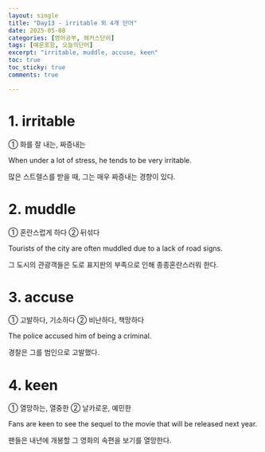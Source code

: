 ```yaml
---
layout: single
title: "Day13 - irritable 외 4개 단어"
date: 2025-05-08
categories: [영어공부, 해커스단어]
tags: [예문포함, 오늘의단어]
excerpt: "irritable, muddle, accuse, keen"
toc: true
toc_sticky: true
comments: true

---
```


# 1. irritable
① 화를 잘 내는, 짜증내는

When under a lot of stress, he tends to be very irritable.

많은 스트렐스를 받을 때, 그는 매우 짜증내는 경향이 있다.

# 2. muddle
① 혼란스럽게 하다 ② 뒤섞다

Tourists of the city are often muddled due to a lack of road signs.

그 도시의 관광객들은 도로 표지판의 부족으로 인해 종종혼란스러워 한다.

# 3. accuse
① 고발하다, 기소하다 ② 비난하다, 책망하다

The police accused him of being a criminal.

경찰은 그를 범인으로 고발했다.

# 4. keen
① 열망하는, 열중한 ② 날카로운, 예민한

Fans are keen to see the sequel to the movie that will be released next year.

팬들은 내년에 개봉할 그 영화의 속편을 보기를 열망한다.